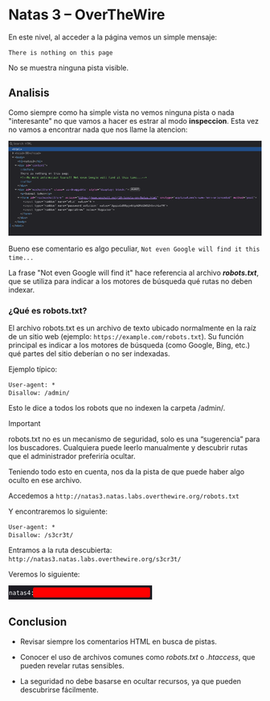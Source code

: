 # Natas 3 – OverTheWire

En este nivel, al acceder a la página vemos un simple mensaje:

```url
There is nothing on this page
```

No se muestra ninguna pista visible.

## Analisis

Como siempre como ha simple vista no vemos ninguna pista o nada "interesante" no que vamos a hacer es estrar al modo **inspeccion**.
Esta vez no vamos a encontrar nada que nos llame la atencion:

![Codigohtml](Assets/Natas3/CodigoHtml.png)

Bueno ese comentario es algo peculiar, `Not even Google will find it this time...`

La frase "Not even Google will find it" hace referencia al archivo ***robots.txt***, que se utiliza para indicar a los motores de búsqueda qué rutas no deben indexar.

### ¿Qué es robots.txt?

El archivo robots.txt es un archivo de texto ubicado normalmente en la raíz de un sitio web (ejemplo: `https://example.com/robots.txt`).
Su función principal es indicar a los motores de búsqueda (como Google, Bing, etc.) qué partes del sitio deberían o no ser indexadas.

Ejemplo típico:

```url
User-agent: *
Disallow: /admin/
```

Esto le dice a todos los robots que no indexen la carpeta /admin/.

>[!IMPORTANT]
>robots.txt no es un mecanismo de seguridad, solo es una “sugerencia” para los buscadores.
>Cualquiera puede leerlo manualmente y descubrir rutas que el administrador preferiría ocultar.

Teniendo todo esto en cuenta, nos da la pista de que puede haber algo oculto en ese archivo.

Accedemos a `http://natas3.natas.labs.overthewire.org/robots.txt`

Y encontraremos lo siguiente:

```url
User-agent: *
Disallow: /s3cr3t/
```

Entramos a la ruta descubierta: `http://natas3.natas.labs.overthewire.org/s3cr3t/`

Veremos lo siguiente:

![Users](Assets/Natas3/Users.png)

## Conclusion

- Revisar siempre los comentarios HTML en busca de pistas.

- Conocer el uso de archivos comunes como *robots.txt* o *.htaccess*, que pueden revelar rutas sensibles.

- La seguridad no debe basarse en ocultar recursos, ya que pueden descubrirse fácilmente.
